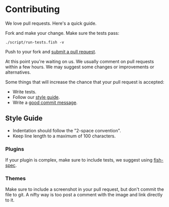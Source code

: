 # Contributing

We love pull requests. Here's a quick guide.

Fork and make your change. Make sure the tests pass:

    ./script/run-tests.fish -v

Push to your fork and [submit a pull request][pr].

[pr]: https://github.com/bpinto/oh-my-fish/compare/

At this point you're waiting on us. We usually comment on pull requests
within a few hours. We may suggest some changes or improvements or alternatives.

Some things that will increase the chance that your pull request is accepted:

* Write tests.
* Follow our [style guide][style].
* Write a [good commit message][commit].

## Style Guide

* Indentation should follow the "2-space convention".
* Keep line length to a maximum of 100 characters.

### Plugins

If your plugin is complex, make sure to include tests, we suggest using [fish-spec](fish-spec).

### Themes

Make sure to include a screenshot in your pull request, but don't commit the file to git. A nifty way is too post a comment with the image and link directly to it.

[fish-spec]: https://github.com/bpinto/oh-my-fish/tree/master/plugins/fish-spec
[commit]: http://tbaggery.com/2008/04/19/a-note-about-git-commit-messages.html
[style]: #style-guide
